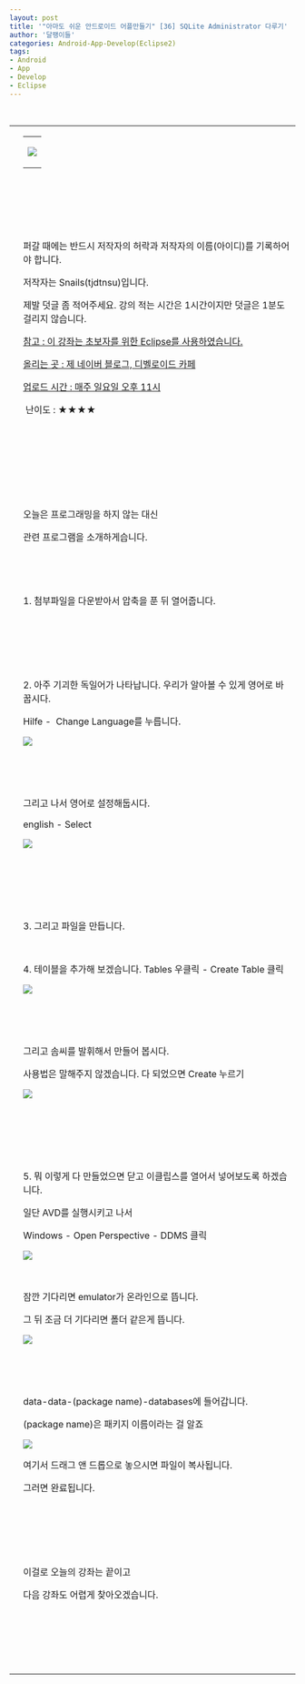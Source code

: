 ```yaml
---
layout: post
title: '"아마도 쉬운 안드로이드 어플만들기" [36] SQLite Administrator 다루기'
author: '달팽이들'
categories: Android-App-Develop(Eclipse2)
tags:
- Android
- App
- Develop
- Eclipse
---
```



<script> location.href='https://cafe.naver.com/develoid/349020' ; </script>

<p>&nbsp;</p>
<p><table    ><tbody><tr><td ></td><td ><table ><tbody><tr><td  valign="bottom"><p><img src="https://dthumb-phinf.pstatic.net/?src=%22http%3A%2F%2Fpostfiles3.naver.net%2F20130523_178%2Ftjdtnsu_1369283538974akCh1_JPEG%2Fand.jpg%3Ftype%3Dw2%22&amp;type=cafe_wa740"></p>
</td></tr></tbody></table><p><p><p>&nbsp;</p>
<p>&nbsp;</p>
<p>&nbsp;</p>
<p>퍼갈 때에는 반드시 저작자의 허락과 저작자의 이름(아이디)를 기록하어야 합니다.</p>
<p>저작자는 Snails(tjdtnsu)입니다.</p>
<p>제발 덧글 좀 적어주세요. 강의 적는 시간은 1시간이지만 덧글은 1분도 걸리지 않습니다.</p>
<p><u>참고 : 이 강좌는 초보자를 위한 Eclipse를 사용하였습니다.</u></p>
<p><u>올리는 곳 : 제 네이버 블로그, 디벨로이드 카페</u></p>
<p><u>업로드 시간 : 매주 일요일 오후 11시</u><p></p>
<p>&nbsp;난이도 : ★★★★</p>
<p></p>
<p></p>
<p>&nbsp;</p>
<p>&nbsp;</p>
<p>&nbsp;</p>
<p></p>
<p>&nbsp;</p>
<p>오늘은 프로그래밍을 하지 않는 대신</p>
<p>관련 프로그램을 소개하게습니다.</p>
<p>&nbsp;</p>
<p>&nbsp;</p>
<p>1. 첨부파일을 다운받아서 압축을 푼 뒤 열어줍니다.</p>
<p>&nbsp;</p>
<p>&nbsp;</p>
<p>&nbsp;</p>
<p>2. 아주 기괴한 독일어가 나타납니다. 우리가 알아볼 수 있게 영어로 바꿉시다.</p>
<p>Hilfe - &nbsp;Change Language를 누릅니다.</p>
<p><img src="https://dthumb-phinf.pstatic.net/?src=%22http%3A%2F%2Fblogfiles.naver.net%2F20131208_49%2Ftjdtnsu_1386502445746TGsEm_PNG%2F%25C1%25A6%25B8%25F1_%25BE%25F8%25C0%25BD.png%22&amp;type=cafe_wa740"></p>
<p>&nbsp;</p>
<p>&nbsp;</p>
<p>그리고 나서 영어로 설정해둡시다.</p>
<p>english - Select</p>
<p><img src="https://dthumb-phinf.pstatic.net/?src=%22http%3A%2F%2Fblogfiles.naver.net%2F20131208_22%2Ftjdtnsu_1386502491016Xr8E6_PNG%2F%25C1%25A6%25B8%25F1_%25BE%25F8%25C0%25BD.png%22&amp;type=cafe_wa740"></p>
<p>&nbsp;</p>
<p>&nbsp;</p>
<p>&nbsp;</p>
<p>3. 그리고 파일을 만듭니다.</p>
<p>&nbsp;</p>
<p>4. 테이블을 추가해 보겠습니다. Tables 우클릭 - Create Table 클릭</p>
<p><img src="https://dthumb-phinf.pstatic.net/?src=%22http%3A%2F%2Fblogfiles.naver.net%2F20131208_145%2Ftjdtnsu_13865048392008y1hH_PNG%2F%25C1%25A6%25B8%25F1_%25BE%25F8%25C0%25BD.png%22&amp;type=cafe_wa740"></p>
<p>&nbsp;</p>
<p>&nbsp;</p>
<p>그리고 솜씨를 발휘해서 만들어 봅시다.</p>
<p>사용법은 말해주지 않겠습니다. 다 되었으면 Create 누르기</p>
<p><img src="https://dthumb-phinf.pstatic.net/?src=%22http%3A%2F%2Fblogfiles.naver.net%2F20131208_272%2Ftjdtnsu_1386505016395YahTv_PNG%2F%25C1%25A6%25B8%25F1_%25BE%25F8%25C0%25BD.png%22&amp;type=cafe_wa740"></p>
<p>&nbsp;</p>
<p>&nbsp;</p>
<p>&nbsp;</p>
<p>5. 뭐 이렇게 다 만들었으면 닫고 이클립스를 열어서 넣어보도록 하겠습니다.</p>
<p>일단 AVD를 실행시키고 나서 </p>
<p>Windows - Open Perspective - DDMS 클릭</p>
<p><img src="https://dthumb-phinf.pstatic.net/?src=%22http%3A%2F%2Fblogfiles.naver.net%2F20131208_56%2Ftjdtnsu_13865051874458eVVc_PNG%2F%25C1%25A6%25B8%25F1_%25BE%25F8%25C0%25BD.png%22&amp;type=cafe_wa740"></p>
<p>&nbsp;</p>
<p>잠깐 기다리면 emulator가 온라인으로 뜹니다.</p>
<p>그 뒤 조금 더 기다리면 폴더 같은게 뜹니다.</p>
<p><img src="https://dthumb-phinf.pstatic.net/?src=%22http%3A%2F%2Fblogfiles.naver.net%2F20131208_32%2Ftjdtnsu_1386505333225Nb9cz_PNG%2F%25C1%25A6%25B8%25F1_%25BE%25F8%25C0%25BD.png%22&amp;type=cafe_wa740"></p>
<p>&nbsp;</p>
<p>&nbsp;</p>
<p>data-data-(package name)-databases에 들어갑니다.</p>
<p>(package name)은 패키지 이름이라는 걸 알죠</p>
<p><img src="https://dthumb-phinf.pstatic.net/?src=%22http%3A%2F%2Fblogfiles.naver.net%2F20131208_75%2Ftjdtnsu_1386505592677jCDTu_PNG%2F%25C1%25A6%25B8%25F1_%25BE%25F8%25C0%25BD.png%22&amp;type=cafe_wa740"></p>
<p>여기서 드래그 앤 드롭으로 놓으시면 파일이 복사됩니다.</p>
<p>그러면 완료됩니다.</p>
<p>&nbsp;</p>
<p>&nbsp;</p>
<p>&nbsp;</p>
<p>이걸로 오늘의 강좌는 끝이고</p>
<p>다음 강좌도 어렵게 찾아오겠습니다.</p>
<p></p>
<p>&nbsp;</p>
<p>&nbsp;</p>
<p>&nbsp;</p>
<p></p>
</p>
</p>
</td></tr></tbody></table></p>

